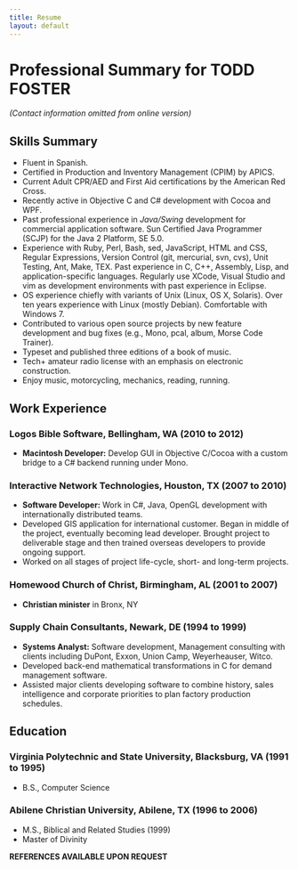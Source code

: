 ```yaml
---
title: Resume
layout: default
---
```


# Professional Summary for TODD FOSTER

*(Contact information omitted from online version)*

## Skills Summary
* Fluent in Spanish.
* Certified in Production and Inventory Management (CPIM) by APICS.
* Current Adult CPR/AED and First Aid certifications by the American Red Cross.
* Recently active in Objective C and C# development with Cocoa and WPF.
* Past professional experience in *Java/Swing* development for commercial application software. Sun Certified Java Programmer (SCJP) for the Java 2 Platform, SE 5.0.
* Experience with Ruby, Perl, Bash, sed, JavaScript, HTML and CSS, Regular Expressions, Version Control (git, mercurial, svn, cvs), Unit Testing, Ant, Make, TEX. Past experience in C, C++, Assembly, Lisp, and application-specific languages. Regularly use XCode, Visual Studio and vim as development environments with past experience in Eclipse.
* OS experience chiefly with variants of Unix (Linux, OS X, Solaris). Over ten years experience with Linux (mostly Debian). Comfortable with Windows 7.
* Contributed to various open source projects by new feature development and bug fixes (e.g., Mono, pcal, album, Morse Code Trainer).
* Typeset and published three editions of a book of music.
* Tech+ amateur radio license with an emphasis on electronic construction.
* Enjoy music, motorcycling, mechanics, reading, running.

## Work Experience

### Logos Bible Software, Bellingham, WA (2010 to 2012)
* **Macintosh Developer:** Develop GUI in Objective C/Cocoa with a custom bridge to a C# backend running under Mono.

### Interactive Network Technologies, Houston, TX (2007 to 2010)
* **Software Developer:** Work in C#, Java, OpenGL development with internationally distributed teams.
* Developed GIS application for international customer. Began in middle of the project, eventually becoming lead developer. Brought project to deliverable stage and then trained overseas developers to provide ongoing support.
* Worked on all stages of project life-cycle, short- and long-term projects.

### Homewood Church of Christ, Birmingham, AL (2001 to 2007)
* **Christian minister** in Bronx, NY

### Supply Chain Consultants, Newark, DE (1994 to 1999)
* **Systems Analyst:** Software development, Management consulting with clients including DuPont, Exxon, Union Camp, Weyerheauser, Witco.
* Developed back-end mathematical transformations in C for demand management software.
* Assisted major clients developing software to combine history, sales intelligence and corporate priorities to plan factory production schedules.


## Education

### Virginia Polytechnic and State University, Blacksburg, VA (1991 to 1995)
* B.S., Computer Science

### Abilene Christian University, Abilene, TX (1996 to 2006)
* M.S., Biblical and Related Studies (1999)
* Master of Divinity

**REFERENCES AVAILABLE UPON REQUEST**
